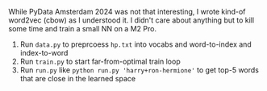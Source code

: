 While PyData Amsterdam 2024 was not that interesting, I wrote kind-of word2vec (cbow) as I understood it. I didn't care about anything but to kill some time and train a small NN on a M2 Pro.

1. Run `data.py` to preprcoess `hp.txt` into vocabs and word-to-index and index-to-word
2. Run `train.py` to start far-from-optimal train loop
3. Run `run.py` like `python run.py 'harry+ron-hermione'` to get top-5 words that are close in the learned space
